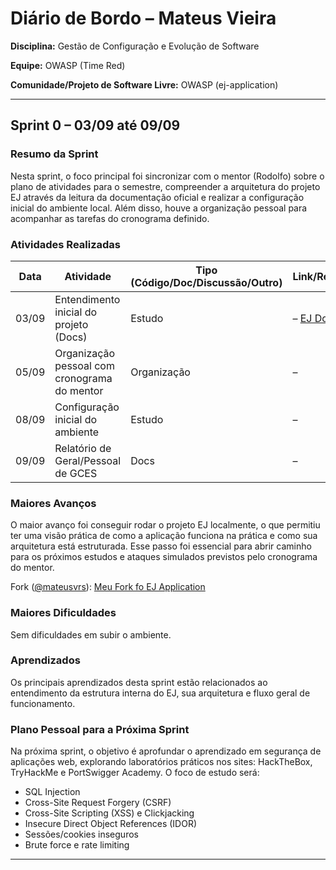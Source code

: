# Diário de Bordo – Mateus Vieira

**Disciplina:** Gestão de Configuração e Evolução de Software

**Equipe:** OWASP (Time Red)

**Comunidade/Projeto de Software Livre:** OWASP (ej-application)

---

## Sprint 0 – 03/09 até 09/09

### Resumo da Sprint

Nesta sprint, o foco principal foi sincronizar com o mentor (Rodolfo) sobre o plano de atividades para o semestre, compreender a arquitetura do projeto EJ através da leitura da documentação oficial e realizar a configuração inicial do ambiente local. Além disso, houve a organização pessoal para acompanhar as tarefas do cronograma definido.

### Atividades Realizadas

| Data  | Atividade                                    | Tipo (Código/Doc/Discussão/Outro) | Link/Referência | Status    |
| ----- | -------------------------------------------- | --------------------------------- | --------------- | --------- |
| 03/09 | Entendimento inicial do projeto (Docs)       | Estudo                            | – [EJ Docs](https://www.ejplatform.org/docs/) | Concluído |
| 05/09 | Organização pessoal com cronograma do mentor | Organização                       | –               | Concluído |
| 08/09 | Configuração inicial do ambiente             | Estudo                            | –               | Concluído |
| 09/09 | Relatório de Geral/Pessoal de GCES           | Docs                              | –               | Concluído |

### Maiores Avanços

O maior avanço foi conseguir rodar o projeto EJ localmente, o que permitiu ter uma visão prática de como a aplicação funciona na prática e como sua arquitetura está estruturada. Esse passo foi essencial para abrir caminho para os próximos estudos e ataques simulados previstos pelo cronograma do mentor.

Fork ([@mateusvrs](https://gitlab.com/mateusvrs)): [Meu Fork fo EJ Application](https://gitlab.com/mateusvrs/ej-application)

### Maiores Dificuldades

Sem dificuldades em subir o ambiente.

### Aprendizados

Os principais aprendizados desta sprint estão relacionados ao entendimento da estrutura interna do EJ, sua arquitetura e fluxo geral de funcionamento.

### Plano Pessoal para a Próxima Sprint

Na próxima sprint, o objetivo é aprofundar o aprendizado em segurança de aplicações web, explorando laboratórios práticos nos sites: HackTheBox, TryHackMe e PortSwigger Academy.
O foco de estudo será:

* SQL Injection
* Cross-Site Request Forgery (CSRF)
* Cross-Site Scripting (XSS) e Clickjacking
* Insecure Direct Object References (IDOR)
* Sessões/cookies inseguros
* Brute force e rate limiting

---
